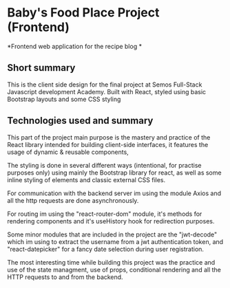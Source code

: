 # Baby's Food Place Project (Frontend)

*Frontend web application for the recipe blog *


## Short summary

This is the client side design for the final project at Semos Full-Stack Javascript development Academy. Built with React, styled using basic Bootstrap layouts and some CSS styling


## Technologies used and summary

This part of the project main purpose is the mastery and practice of the React library intended for building client-side interfaces, it features the usage of dynamic & reusable components, 

The styling is done in several different ways (intentional, for practise purposes only) using mainly the Bootstrap library for react, as well as some inline styling of elements and classic external CSS files.

For communication with the backend server im using the module Axios and all the http requests are done asynchronously.

For routing im using the "react-router-dom" module, it's methods for rendering components and it's useHistory hook for redirection purposes.

Some minor modules that are included in the project are the "jwt-decode" which im using to extract the username from a jwt authentication token, and "react-datepicker" for a fancy date selection during user registration.

The most interesting time while building this project was the practice and use of the state managment, use of props, conditional rendering and all the HTTP requests to and from the backend.